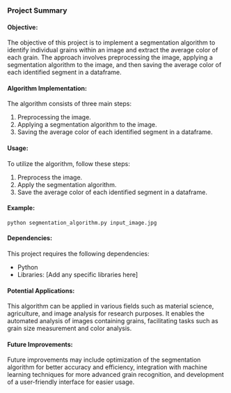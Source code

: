 ### Project Summary

#### Objective:
The objective of this project is to implement a segmentation algorithm to identify individual grains within an image and extract the average color of each grain. The approach involves preprocessing the image, applying a segmentation algorithm to the image, and then saving the average color of each identified segment in a dataframe.

#### Algorithm Implementation:
The algorithm consists of three main steps:
1. Preprocessing the image.
2. Applying a segmentation algorithm to the image.
3. Saving the average color of each identified segment in a dataframe.

#### Usage:
To utilize the algorithm, follow these steps:
1. Preprocess the image.
2. Apply the segmentation algorithm.
3. Save the average color of each identified segment in a dataframe.

#### Example:
```
python segmentation_algorithm.py input_image.jpg
```

#### Dependencies:
This project requires the following dependencies:
- Python
- Libraries: [Add any specific libraries here]

#### Potential Applications:
This algorithm can be applied in various fields such as material science, agriculture, and image analysis for research purposes. It enables the automated analysis of images containing grains, facilitating tasks such as grain size measurement and color analysis.

#### Future Improvements:
Future improvements may include optimization of the segmentation algorithm for better accuracy and efficiency, integration with machine learning techniques for more advanced grain recognition, and development of a user-friendly interface for easier usage.